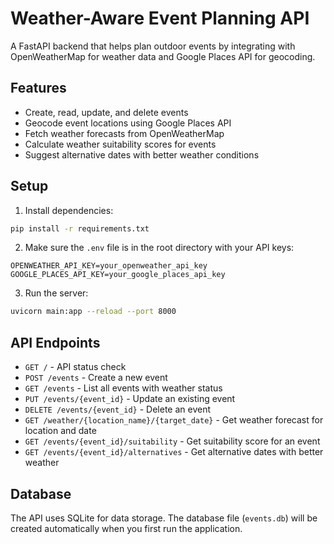# Weather-Aware Event Planning API

A FastAPI backend that helps plan outdoor events by integrating with OpenWeatherMap for weather data and Google Places API for geocoding.

## Features

- Create, read, update, and delete events
- Geocode event locations using Google Places API
- Fetch weather forecasts from OpenWeatherMap
- Calculate weather suitability scores for events
- Suggest alternative dates with better weather conditions

## Setup

1. Install dependencies:
```bash
pip install -r requirements.txt
```

2. Make sure the `.env` file is in the root directory with your API keys:
```
OPENWEATHER_API_KEY=your_openweather_api_key
GOOGLE_PLACES_API_KEY=your_google_places_api_key
```

3. Run the server:
```bash
uvicorn main:app --reload --port 8000
```

## API Endpoints

- `GET /` - API status check
- `POST /events` - Create a new event
- `GET /events` - List all events with weather status
- `PUT /events/{event_id}` - Update an existing event
- `DELETE /events/{event_id}` - Delete an event
- `GET /weather/{location_name}/{target_date}` - Get weather forecast for location and date
- `GET /events/{event_id}/suitability` - Get suitability score for an event
- `GET /events/{event_id}/alternatives` - Get alternative dates with better weather

## Database

The API uses SQLite for data storage. The database file (`events.db`) will be created automatically when you first run the application.
